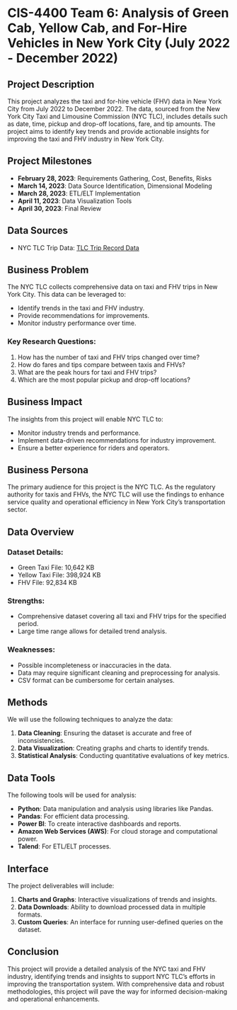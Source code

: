 # CIS-4400 Team 6: Analysis of Green Cab, Yellow Cab, and For-Hire Vehicles in New York City (July 2022 - December 2022)

## Project Description

This project analyzes the taxi and for-hire vehicle (FHV) data in New York City from July 2022 to December 2022. The data, sourced from the New York City Taxi and Limousine Commission (NYC TLC), includes details such as date, time, pickup and drop-off locations, fare, and tip amounts. The project aims to identify key trends and provide actionable insights for improving the taxi and FHV industry in New York City.

## Project Milestones

- **February 28, 2023**: Requirements Gathering, Cost, Benefits, Risks  
- **March 14, 2023**: Data Source Identification, Dimensional Modeling  
- **March 28, 2023**: ETL/ELT Implementation  
- **April 11, 2023**: Data Visualization Tools  
- **April 30, 2023**: Final Review  

## Data Sources

- NYC TLC Trip Data: [TLC Trip Record Data](https://www.nyc.gov/site/tlc/about/tlc-trip-record-data.page)

## Business Problem

The NYC TLC collects comprehensive data on taxi and FHV trips in New York City. This data can be leveraged to:
- Identify trends in the taxi and FHV industry.
- Provide recommendations for improvements.
- Monitor industry performance over time.

### Key Research Questions:
1. How has the number of taxi and FHV trips changed over time?  
2. How do fares and tips compare between taxis and FHVs?  
3. What are the peak hours for taxi and FHV trips?  
4. Which are the most popular pickup and drop-off locations?  

## Business Impact

The insights from this project will enable NYC TLC to:
- Monitor industry trends and performance.  
- Implement data-driven recommendations for industry improvement.  
- Ensure a better experience for riders and operators.

## Business Persona

The primary audience for this project is the NYC TLC. As the regulatory authority for taxis and FHVs, the NYC TLC will use the findings to enhance service quality and operational efficiency in New York City’s transportation sector.

## Data Overview

### Dataset Details:
- Green Taxi File: 10,642 KB  
- Yellow Taxi File: 398,924 KB  
- FHV File: 92,834 KB  

### Strengths:
- Comprehensive dataset covering all taxi and FHV trips for the specified period.  
- Large time range allows for detailed trend analysis.  

### Weaknesses:
- Possible incompleteness or inaccuracies in the data.  
- Data may require significant cleaning and preprocessing for analysis.  
- CSV format can be cumbersome for certain analyses.  

## Methods

We will use the following techniques to analyze the data:
1. **Data Cleaning**: Ensuring the dataset is accurate and free of inconsistencies.  
2. **Data Visualization**: Creating graphs and charts to identify trends.  
3. **Statistical Analysis**: Conducting quantitative evaluations of key metrics.  

## Data Tools

The following tools will be used for analysis:
- **Python**: Data manipulation and analysis using libraries like Pandas.  
- **Pandas**: For efficient data processing.  
- **Power BI**: To create interactive dashboards and reports.  
- **Amazon Web Services (AWS)**: For cloud storage and computational power.  
- **Talend**: For ETL/ELT processes.  

## Interface

The project deliverables will include:
1. **Charts and Graphs**: Interactive visualizations of trends and insights.  
2. **Data Downloads**: Ability to download processed data in multiple formats.  
3. **Custom Queries**: An interface for running user-defined queries on the dataset.

## Conclusion

This project will provide a detailed analysis of the NYC taxi and FHV industry, identifying trends and insights to support NYC TLC’s efforts in improving the transportation system. With comprehensive data and robust methodologies, this project will pave the way for informed decision-making and operational enhancements.

